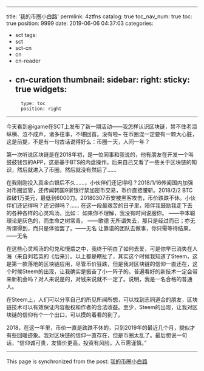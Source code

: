 
---
title: '我的币圈小白路'
permlink: 4ztfns
catalog: true
toc_nav_num: true
toc: true
position: 9999
date: 2019-06-06 04:37:03
categories:
- sct
tags:
- sct
- sct-cn
- cn
- cn-reader
- cn-curation
thumbnail: 
sidebar:
    right:
        sticky: true
widgets:
    -
        type: toc
        position: right
---


今天看到@igame在SCT上发布了新一期活动——我怎样认识区块链，禁不住老泪纵横、泣不成声，诸多往事，不堪回首。没有啦~ 在币圈混一定要有一颗大心脏，这是前提，不是有一句古话说得好么：币圈一天，人间一年？

第一次听说区块链是在2018年初，是一位同事和我说的，他有朋友在开发一个叫鼓鼓钱包的APP，这是基于BTS的内盘操作。后来自己又看了一些关于区块链的知识，然后就进入了币圈，然后就没有然后了……

在我刚刚投入真金白银后不久……，小伙伴们还记得吗？2018/1/16传闻国内加强对币圈监管，还传闻韩国9家银行禁加密币交易，币价直接腰斩。2018/2/2 BTC跌破1万美元，最低到6000刀。20180307币安被黑客攻击，币价跌跌不休。小伙伴们还记得吗？还记得吗？…… 
在这一段最艰苦的日子里，陪伴我鼓励我走下去的各种各样的心灵鸡汤，比如：
如果你不理解，我没有时间说服你。	――中本聪
理论是灰色的，而生命之树常青。		――歌德
无所谓失去，那只是经过而已；亦无所谓得到，而只是体验罢了。――无名
让靠谱的团队去做事，你只需等待结果。——无名

在这些心灵鸡汤的勾兑和慢煨之中，我终于明白了如何去爱，可是你早已消失在人海（来自刘若英的《后来》）。以上都是瞎扯了，其实这个时候我知道了Steem，这是第一款落地的区块链应用，尽管币价狂跌，但是我对区块链的信仰一直还在，这个时候Steem的出现，让我确实是振奋了小一阵子的。普遍看好的新技术一定会带来新机会吗？对人来说是的，对钱来说就不一定了。说明，我是一名合格的普通人。

在Steem上，人们可以分享自己的所见所闻所想，可以找到志同道合的朋友，区块链技术可以有效保证内容版权和作者的合法收益。至少，Steem的出现，让我对区块链的信仰有个一个出口，可以摸的着看的到了。

2018，在这一年里，币价一直是跌跌不休的，只到2019年的最近几个月，貌似才有些回暖迹象。我对区块链的信仰一直存在，但是币圈太乱了。最后想说一句话，“信仰诚可贵，友情价更高，投资有风险，入币需谨慎。”

- - -

This page is synchronized from the post: [我的币圈小白路](https://steemit.com/@andrewma/4ztfns)
